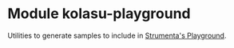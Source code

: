 # Module kolasu-playground

Utilities to generate samples to include in [Strumenta's Playground](https://playground.strumenta.com). 